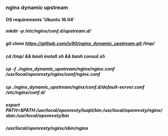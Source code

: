 ### nginx dynamic upstream
#### OS requirements 'Ubuntu 16.04'

##### mkdir -p /etc/nginx/conf.d/upstream.d/
##### git clone https://github.com/jy90/nginx_dynamic_upstream.git /tmp/
##### cd /tmp/ && bash install.sh && bash consul.sh
##### cp -f ./nginx_dynamic_upstream/nginx/nginx.conf /usr/local/openresty/nginx/conf/nginx.conf
##### cp ./nginx_dynamic_upstream/nginx/conf.d/default-server.conf /etc/nginx/conf.d/
##### export PATH=$PATH:/usr/local/openresty/luajit/bin:/usr/local/openresty/nginx/sbin:/usr/local/openresty/bin
##### /usr/local/openresty/nginx/sbin/nginx